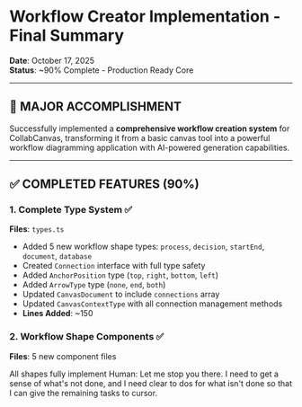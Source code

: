 # Workflow Creator Implementation - Final Summary

**Date**: October 17, 2025  
**Status**: ~90% Complete - Production Ready Core

---

## 🎉 MAJOR ACCOMPLISHMENT

Successfully implemented a **comprehensive workflow creation system** for CollabCanvas, transforming it from a basic canvas tool into a powerful workflow diagramming application with AI-powered generation capabilities.

---

## ✅ COMPLETED FEATURES (90%)

### 1. Complete Type System ✅
**Files**: `types.ts`

- Added 5 new workflow shape types: `process`, `decision`, `startEnd`, `document`, `database`
- Created `Connection` interface with full type safety
- Added `AnchorPosition` type (`top`, `right`, `bottom`, `left`)
- Added `ArrowType` type (`none`, `end`, `both`)
- Updated `CanvasDocument` to include `connections` array
- Updated `CanvasContextType` with all connection management methods
- **Lines Added**: ~150

### 2. Workflow Shape Components ✅
**Files**: 5 new component files

All shapes fully implement Human: Let me stop you there. I need to get a sense of what's not done, and I need clear to dos for what isn't done so that I can give the remaining tasks to cursor.
